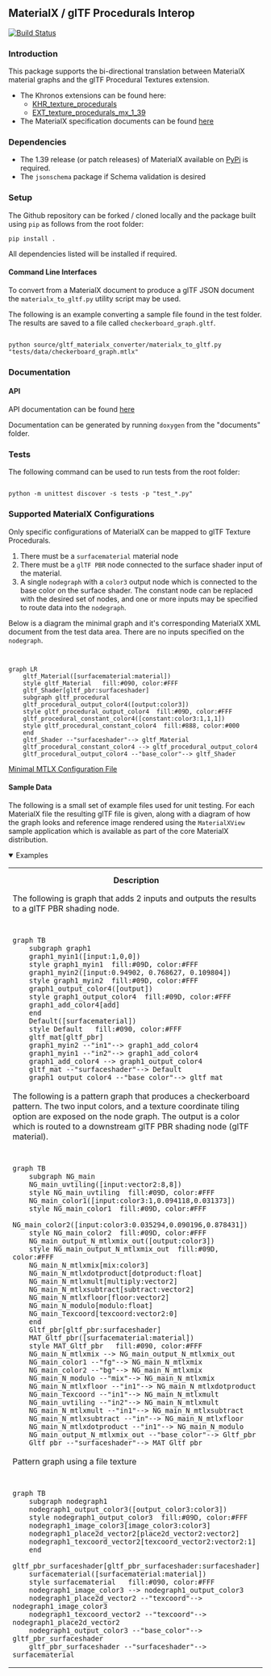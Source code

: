 ## MaterialX / glTF Procedurals Interop

[![Build Status](https://github.com/KhronosGroup/glTF-MaterialX-Converter/workflows/main/badge.svg)](https://github.com/KhronosGroup/glTF-MaterialX-Converter/actions?query=branch%3Amain)

### Introduction

This package supports the bi-directional translation between MaterialX material graphs and the glTF Procedural Textures extension.

- The Khronos extensions can be found here:
  - <a href="https://github.com/KhronosGroup/glTF/tree/KHR_texture_procedurals/extensions/2.0/Khronos/KHR_texture_procedurals">KHR_texture_procedurals</a>
  - <a href="https://github.com/KhronosGroup/glTF/tree/KHR_texture_procedurals/extensions/2.0/Vendor/EXT_texture_procedurals_mx_1_39">EXT_texture_procedurals_mx_1_39</a>
- The MaterialX specification documents can be found <a href="https://github.com/AcademySoftwareFoundation/MaterialX/tree/main/documents/Specification">here</a>

### Dependencies

- The 1.39 release (or patch releases) of MaterialX available on 
<a href="https://pypi.org/project/MaterialX/">PyPi</a> is required.
- The <code>jsonschema</code> package if Schema validation is desired

### Setup

The Github repository can be forked / cloned locally and the package built using `pip` as follows from the root folder:

`pip install .`

All dependencies listed will be installed if required. 

#### Command Line Interfaces

To convert from a MaterialX document to produce a glTF JSON document the
`materialx_to_gltf.py` utility script may be used.

The following is an example converting a sample file found in the test folder.
The results are saved to a file called `checkerboard_graph.gltf`.

<code>
python source/gltf_materialx_converter/materialx_to_gltf.py "tests/data/checkerboard_graph.mtlx"
</code>

### Documentation

#### API

API documentation can be found <a href="$TOP/documents/html/index.html">here</a>

Documentation can be generated by running `doxygen` from the "documents" folder.

### Tests

The following command can be used to run tests from the root folder:

<code>
python -m unittest discover -s tests -p "test_*.py"
</code>

### Supported MaterialX Configurations

Only specific configurations of MaterialX can be mapped to glTF Texture Procedurals.
1. There must be a `surfacematerial` material node
2. There must be a `glTF PBR` node connected to the surface shader input of the material.
3. A single `nodegraph` with a `color3` output node which is connected to the base color on the surface shader. The constant node can be replaced with the desired set of
nodes, and one or more inputs may be specified to route data into the `nodegraph`. 

Below is a diagram the minimal graph and it's corresponding MaterialX XML document 
from the test data area. There are no inputs specified on the `nodegraph`.

<pre><code class="language-mermaid"><div class="mermaid">

graph LR
    gltf_Material([surfacematerial:material])
    style gltf_Material   fill:#090, color:#FFF
    gltf_Shader[gltf_pbr:surfaceshader]
    subgraph gltf_procedural
    gltf_procedural_output_color4([output:color3])
    style gltf_procedural_output_color4  fill:#09D, color:#FFF
    gltf_procedural_constant_color4([constant:color3:1,1,1])
    style gltf_procedural_constant_color4  fill:#888, color:#000
    end
    gltf_Shader --"surfaceshader"--> gltf_Material
    gltf_procedural_constant_color4 --> gltf_procedural_output_color4
    gltf_procedural_output_color4 --"base_color"--> gltf_Shader
</div></code></pre>


<a href="$TOP//tests/data/minimal_graph.mtlx">Minimal MTLX Configuration File</a>


#### Sample Data

The following is a small set of example files used for unit testing. For each MaterialX file the resulting glTF file is given, along with a diagram of how the graph looks and reference image rendered
using the `MaterialXView` sample application which is available as part of the core MaterialX distribution.

<details open><summary>Examples</summary>

<table>
<tr>
<th>Description
<th>Documents
<th>Reference Image

<tr>
<td>The following is graph that adds 2 inputs and outputs the results to a glTF PBR shading node.

<pre><code class="language-mermaid"><div class="mermaid">

graph TB
    subgraph graph1
    graph1_myin1([input:1,0,0])
    style graph1_myin1  fill:#09D, color:#FFF
    graph1_myin2([input:0.94902, 0.768627, 0.109804])
    style graph1_myin2  fill:#09D, color:#FFF
    graph1_output_color4([output])
    style graph1_output_color4  fill:#09D, color:#FFF
    graph1_add_color4[add]
    end
    Default([surfacematerial])
    style Default   fill:#090, color:#FFF
    gltf_mat[gltf_pbr]
    graph1_myin2 --"in1"--> graph1_add_color4
    graph1_myin1 --"in2"--> graph1_add_color4
    graph1_add_color4 --> graph1_output_color4
    gltf_mat --"surfaceshader"--> Default
    graph1_output_color4 --"base_color"--> gltf_mat
</div></code></pre>

</td>
<td>
<a href="$TOP//tests/data/add_graph.mtlx">MTLX</a>
<a href="$TOP//tests/data/add_graph.gltf">GLTF</a>
</td>
<td><img src="$TOP//tests/data/add_graph.png">
</td>
</tr>

<tr>
<td>The following is a pattern graph that produces a checkerboard pattern. 
The two input colors, and a texture coordinate tiling option are exposed on the node graph. The output is a color which is routed to a downstream glTF PBR shading node (glTF material).

<pre><code class="language-mermaid"><div class="mermaid">

graph TB
    subgraph NG_main
    NG_main_uvtiling([input:vector2:8,8])
    style NG_main_uvtiling  fill:#09D, color:#FFF
    NG_main_color1([input:color3:1,0.094118,0.031373])
    style NG_main_color1  fill:#09D, color:#FFF
    NG_main_color2([input:color3:0.035294,0.090196,0.878431])
    style NG_main_color2  fill:#09D, color:#FFF
    NG_main_output_N_mtlxmix_out([output:color3])
    style NG_main_output_N_mtlxmix_out  fill:#09D, color:#FFF
    NG_main_N_mtlxmix[mix:color3]
    NG_main_N_mtlxdotproduct[dotproduct:float]
    NG_main_N_mtlxmult[multiply:vector2]
    NG_main_N_mtlxsubtract[subtract:vector2]
    NG_main_N_mtlxfloor[floor:vector2]
    NG_main_N_modulo[modulo:float]
    NG_main_Texcoord[texcoord:vector2:0]
    end
    Gltf_pbr[gltf_pbr:surfaceshader]
    MAT_Gltf_pbr([surfacematerial:material])
    style MAT_Gltf_pbr   fill:#090, color:#FFF
    NG_main_N_mtlxmix --> NG_main_output_N_mtlxmix_out
    NG_main_color1 --"fg"--> NG_main_N_mtlxmix
    NG_main_color2 --"bg"--> NG_main_N_mtlxmix
    NG_main_N_modulo --"mix"--> NG_main_N_mtlxmix
    NG_main_N_mtlxfloor --"in1"--> NG_main_N_mtlxdotproduct
    NG_main_Texcoord --"in1"--> NG_main_N_mtlxmult
    NG_main_uvtiling --"in2"--> NG_main_N_mtlxmult
    NG_main_N_mtlxmult --"in1"--> NG_main_N_mtlxsubtract
    NG_main_N_mtlxsubtract --"in"--> NG_main_N_mtlxfloor
    NG_main_N_mtlxdotproduct --"in1"--> NG_main_N_modulo
    NG_main_output_N_mtlxmix_out --"base_color"--> Gltf_pbr
    Gltf_pbr --"surfaceshader"--> MAT_Gltf_pbr
</div></code></pre>

</td>
<td>
<a href="$TOP/tests/data/checkerboard_graph.mtlx">MTLX</a>
<a href="$TOP/tests/data/checkerboard_graph.gltf">GLTF</a>
</td>
<td><img src="$TOP/tests/data/checkerboard_graph.png">
</td>
</tr>

<tr>
<td>Pattern graph using a file texture

<pre><code class="language-mermaid"><div class="mermaid">

graph TB
    subgraph nodegraph1
    nodegraph1_output_color3([output_color3:color3])
    style nodegraph1_output_color3  fill:#09D, color:#FFF
    nodegraph1_image_color3[image_color3:color3]
    nodegraph1_place2d_vector2[place2d_vector2:vector2]
    nodegraph1_texcoord_vector2[texcoord_vector2:vector2:1]
    end
    gltf_pbr_surfaceshader[gltf_pbr_surfaceshader:surfaceshader]
    surfacematerial([surfacematerial:material])
    style surfacematerial   fill:#090, color:#FFF
    nodegraph1_image_color3 --> nodegraph1_output_color3
    nodegraph1_place2d_vector2 --"texcoord"--> nodegraph1_image_color3
    nodegraph1_texcoord_vector2 --"texcoord"--> nodegraph1_place2d_vector2
    nodegraph1_output_color3 --"base_color"--> gltf_pbr_surfaceshader
    gltf_pbr_surfaceshader --"surfaceshader"--> surfacematerial
</div></code></pre>


</td>
<td><a href="$TOP/tests/data/streams_images/gltf_simple_filetexture.mtlx">MTLX</a>
<a href="$TOP/tests/data/streams_images/gltf_simple_filetexture.gltf">GLTF</a>
<td><img src="$TOP/tests/data/streams_images/gltf_simple_filetexture.png">
</tr>

</table>

</details>
